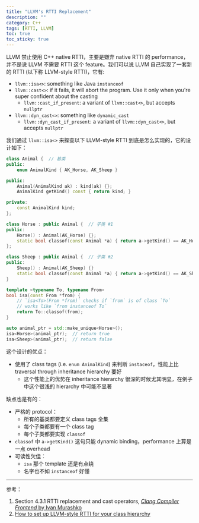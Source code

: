 ```yaml
---
title: "LLVM's RTTI Replacement"
description: ""
category: C++
tags: [RTTI, LLVM]
toc: true
toc_sticky: true
---
```


LLVM 禁止使用 C++ native RTTI，主要是嫌弃 native RTTI 的 performance，并不是说 LLVM 不需要 RTTI 这个 feature。我们可以说 LLVM 自己实现了一套新的 RTTI (以下称 LLVM-style RTTI)，它有:

- `llvm::isa<>`: something like Java `instanceof`
- `llvm::cast<>`: if it fails, it will abort the program. Use it only when you're super confident about the casting
    - `llvm::cast_if_present`: a variant of `llvm::cast<>`, but accepts `nullptr`
- `llvm::dyn_cast<>`: something like `dynamic_cast`
    - `llvm::dyn_cast_if_present`: a variant of `llvm::dyn_cast<>`, but accepts `nullptr`

我们通过 `llvm::isa<>` 来探查以下 LLVM-style RTTI 到底是怎么实现的，它的设计如下：

```cpp
class Animal {  // 基类
public:
    enum AnimalKind { AK_Horse, AK_Sheep }

public:
    Animal(AnimalKind ak) : kind(ak) {};
    AnimalKind getKind() const { return kind; }

private:
    const AnimalKind kind;
};

class Horse : public Animal {  // 子类 #1
public:
    Horse() : Animal(AK_Horse) {};
    static bool classof(const Animal *a) { return a->getKind() == AK_Horse; }
};

class Sheep : public Animal {  // 子类 #2
public:
    Sheep() : Animal(AK_Sheep) {}
    static bool classof(const Animal *a) { return a->getKind() == AK_Sheep; }
}

template <typename To, typename From>
bool isa(const From *from) {
    // `isa<To>(From *from)` checks if `from` is of class `To`
    // works like `from instanceof To`
    return To::classof(from);
}

auto animal_ptr = std::make_unique<Horse>();
isa<Horse>(animal_ptr);  // return true
isa<Sheep>(animal_ptr);  // return false
```

这个设计的优点：

- 使用了 class tags (i.e. `enum AnimalKind`) 来判断 `instaceof`，性能上比 traversal through inheritance hierarchy 要好
    - 这个性能上的优势在 inheritance hierarchy 很深的时候尤其明显，在例子中这个很浅的 hierarchy 中可能不显著

缺点也是有的：

- 严格的 protocol：
    - 所有的基类都要定义 class tags 全集
    - 每个子类都要有一个 class tag
    - 每个子类都要实现 `classof`
- `classof` 中 `a->getKind()` 这句只能 dynamic binding，performance 上算是一点 overhead
- 可读性欠佳：
    - `isa` 那个 template 还是有点绕
    - 名字也不如 `instanceof` 好懂

-----

参考：

1. Section 4.3.1 RTTI replacement and cast operators, [_Clang Compiler Frontend_ by Ivan Murashko](https://www.oreilly.com/library/view/clang-compiler-frontend/9781837630981/)
2. [How to set up LLVM-style RTTI for your class hierarchy](https://llvm.org/docs/HowToSetUpLLVMStyleRTTI.html)